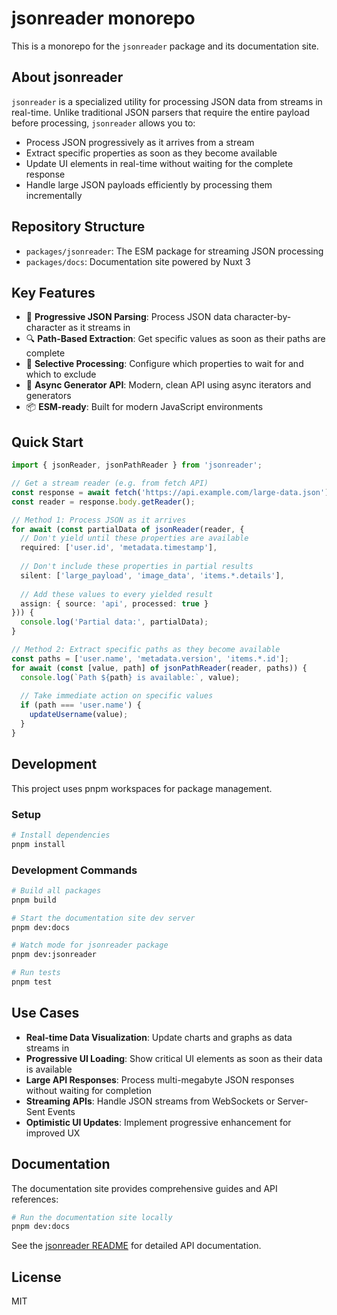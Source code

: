 # jsonreader monorepo

This is a monorepo for the `jsonreader` package and its documentation site.

## About jsonreader

`jsonreader` is a specialized utility for processing JSON data from streams in real-time. Unlike traditional JSON parsers that require the entire payload before processing, `jsonreader` allows you to:

- Process JSON progressively as it arrives from a stream
- Extract specific properties as soon as they become available
- Update UI elements in real-time without waiting for the complete response
- Handle large JSON payloads efficiently by processing them incrementally

## Repository Structure

- `packages/jsonreader`: The ESM package for streaming JSON processing
- `packages/docs`: Documentation site powered by Nuxt 3

## Key Features

- 🚀 **Progressive JSON Parsing**: Process JSON data character-by-character as it streams in
- 🔍 **Path-Based Extraction**: Get specific values as soon as their paths are complete
- 🌳 **Selective Processing**: Configure which properties to wait for and which to exclude
- 🔄 **Async Generator API**: Modern, clean API using async iterators and generators
- 📦 **ESM-ready**: Built for modern JavaScript environments

## Quick Start

```typescript
import { jsonReader, jsonPathReader } from 'jsonreader';

// Get a stream reader (e.g. from fetch API)
const response = await fetch('https://api.example.com/large-data.json');
const reader = response.body.getReader();

// Method 1: Process JSON as it arrives
for await (const partialData of jsonReader(reader, {
  // Don't yield until these properties are available
  required: ['user.id', 'metadata.timestamp'],
  
  // Don't include these properties in partial results
  silent: ['large_payload', 'image_data', 'items.*.details'],
  
  // Add these values to every yielded result
  assign: { source: 'api', processed: true }
})) {
  console.log('Partial data:', partialData);
}

// Method 2: Extract specific paths as they become available
const paths = ['user.name', 'metadata.version', 'items.*.id'];
for await (const [value, path] of jsonPathReader(reader, paths)) {
  console.log(`Path ${path} is available:`, value);
  
  // Take immediate action on specific values
  if (path === 'user.name') {
    updateUsername(value);
  }
}
```

## Development

This project uses pnpm workspaces for package management.

### Setup

```bash
# Install dependencies
pnpm install
```

### Development Commands

```bash
# Build all packages
pnpm build

# Start the documentation site dev server
pnpm dev:docs

# Watch mode for jsonreader package
pnpm dev:jsonreader

# Run tests
pnpm test
```

## Use Cases

- **Real-time Data Visualization**: Update charts and graphs as data streams in
- **Progressive UI Loading**: Show critical UI elements as soon as their data is available
- **Large API Responses**: Process multi-megabyte JSON responses without waiting for completion
- **Streaming APIs**: Handle JSON streams from WebSockets or Server-Sent Events
- **Optimistic UI Updates**: Implement progressive enhancement for improved UX

## Documentation

The documentation site provides comprehensive guides and API references:

```bash
# Run the documentation site locally
pnpm dev:docs
```

See the [jsonreader README](./packages/jsonreader/README.md) for detailed API documentation.

## License

MIT 
